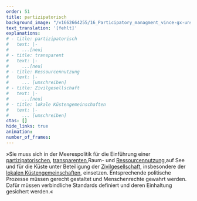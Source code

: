 ```yaml
---
order: 51
title: partizipatorisch
background_image: "/v1662664255/16_Participatory_managment_vince-gx-unsplash_xoairb_fkengg.jpg#4cd4ff"
text_translation: '[fehlt]'
explanations:
# - title: partizipatorisch
#   text: |-
#     ...[neu]
# - title: transparent
#   text: |-
#     ...[neu]
# - title: Ressourcennutzung
#   text: |-
#     ... [umschreiben]
# - title: Zivilgesellschaft
#   text: |-
#     ...[neu]
# - title: lokale Küstengemeinschaften
#   text: |-
#     ... [umschreiben]
ctas: []
hide_links: true
animation:
number_of_frames:
---
```

»Sie muss sich in der Meerespolitik für die Einführung einer [partizipatorischen](# "partizipatorisch"), [transparenten ](# "transparent")Raum- und [Ressourcennutzung ](# "Ressourcennutzung")auf See und für die Küste unter Beteiligung der [Zivilgesellschaft](# "Zivilgesellschaft"), insbesondere der [lokalen Küstengemeinschaften](# "lokale Küstengemeinschaften"), einsetzen. Entsprechende politische Prozesse müssen gerecht gestaltet und Menschenrechte gewahrt werden. Dafür müssen verbindliche Standards definiert und deren Einhaltung gesichert werden.«